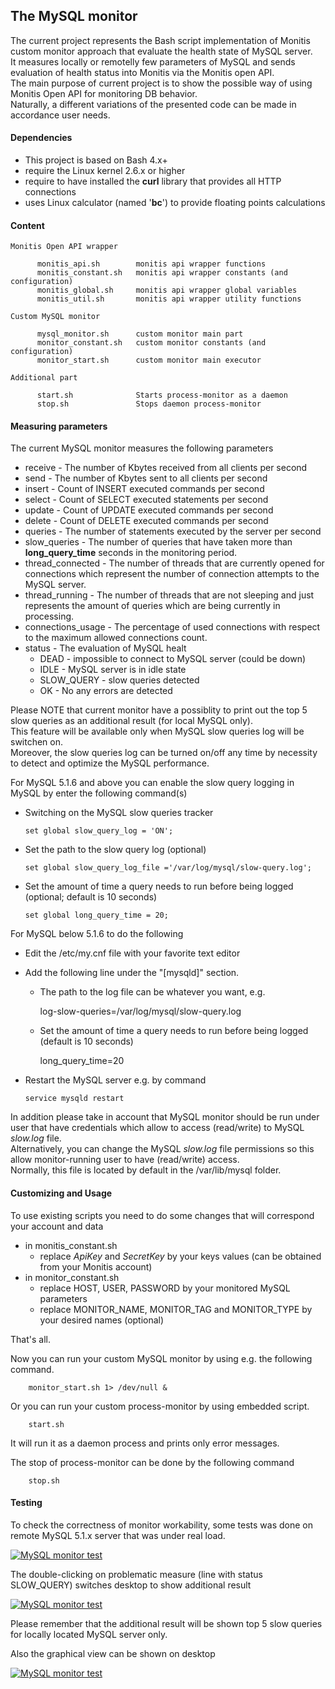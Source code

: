 ## The MySQL monitor ##

The current project represents the Bash script implementation of Monitis custom monitor approach that evaluate the health state of MySQL server.  
It measures locally or remotelly few parameters of MySQL and sends evaluation of health status into Monitis via the Monitis open API.  
The main purpose of current project is to show the possible way of using Monitis Open API for monitoring DB behavior.  
Naturally, a different variations of the presented code can be made in accordance user needs.  

#### Dependencies

  - This project is based on Bash 4.x+  
  - require the Linux kernel 2.6.x or higher  
  - require to have installed the __curl__ library that provides all HTTP connections  
  - uses Linux calculator (named '__bc__') to provide floating points calculations  

#### Content  

    Monitis Open API wrapper

          monitis_api.sh        monitis api wrapper functions  
          monitis_constant.sh   monitis api wrapper constants (and configuration)  
          monitis_global.sh     monitis api wrapper global variables  
          monitis_util.sh       monitis api wrapper utility functions  

    Custom MySQL monitor  

          mysql_monitor.sh      custom monitor main part  
          monitor_constant.sh   custom monitor constants (and configuration)  
          monitor_start.sh      custom monitor main executor 
 
    Additional part  

          start.sh              Starts process-monitor as a daemon
          stop.sh               Stops daemon process-monitor

#### Measuring parameters

The current MySQL monitor measures the following parameters  

   - receive - The number of Kbytes received from all clients per second
   - send - The number of Kbytes sent to all clients per second
   - insert - Count of INSERT executed commands per second
   - select - Count of SELECT executed statements per second 
   - update - Count of UPDATE executed commands per second
   - delete - Count of DELETE executed commands per second
   - queries - The number of statements executed by the server per second
   - slow\_queries - The number of queries that have taken more than __long\_query\_time__ seconds in the monitoring period.
   - thread\_connected - The number of threads that are currently opened for connections which represent the number of connection attempts to the MySQL server.
   - thread\_running - The number of threads that are not sleeping and just represents the amount of queries which are being currently in processing.
   - connections\_usage - The percentage of used connections with respect to the maximum allowed connections count.
   - status - The evaluation of MySQL healt
      - DEAD - impossible to connect to MySQL server (could be down)
      - IDLE - MySQL server is in idle state
      - SLOW_QUERY - slow queries detected
      - OK - No any errors are detected
 
Please NOTE that current monitor have a possiblity to print out the top 5 slow queries as an additional result (for local MySQL only).  
This feature will be available only when MySQL slow queries log will be switchen on.  
Moreover, the slow queries log can be turned on/off any time by necessity to detect and optimize the MySQL performance.

  For MySQL 5.1.6 and above you can enable the slow query logging in MySQL by enter the following command(s)

  - Switching on the MySQL slow queries tracker  

        set global slow_query_log = 'ON';  
 
  - Set the path to the slow query log (optional)  

        set global slow_query_log_file ='/var/log/mysql/slow-query.log'; 

  - Set the amount of time a query needs to run before being logged (optional; default is 10 seconds)  

        set global long_query_time = 20; 
     
  For MySQL below 5.1.6 to do the following

  - Edit the /etc/my.cnf file with your favorite text editor
  - Add the following line under the "\[mysqld\]" section. 
     - The path to the log file can be whatever you want, e.g.  
        
        log-slow-queries=/var/log/mysql/slow-query.log

     - Set the amount of time a query needs to run before being logged (default is 10 seconds)  

        long_query_time=20     

  - Restart the MySQL server e.g. by command  

        service mysqld restart

In addition please take in account that MySQL monitor should be run under user that have credentials which allow to access (read/write) to MySQL _slow.log_ file.  
Alternatively, you can change the MySQL _slow.log_ file permissions so this allow monitor-running user to have (read/write) access.  
Normally, this file is located by default in the /var/lib/mysql folder.  

#### Customizing and Usage 

To use existing scripts you need to do some changes that will correspond your account and data  

  - in monitis_constant.sh  
     - replace _ApiKey_ and _SecretKey_ by your keys values (can be obtained from your Monitis account)
  - in monitor_constant.sh   
     - replace HOST, USER, PASSWORD by your monitored MySQL parameters  
     - replace MONITOR_NAME, MONITOR_TAG and MONITOR_TYPE by your desired names (optional)  

That's all.  

Now you can run your custom MySQL monitor by using e.g. the following command.  

        monitor_start.sh 1> /dev/null &

Or you can run your custom process-monitor by using embedded script.  

        start.sh

It will run it as a daemon process and prints only error messages.

The stop of process-monitor can be done by the following command

        stop.sh

#### Testing 

To check the correctness of monitor workability, some tests was done on remote MySQL 5.1.x server that was under real load.

<a href="http://i.imgur.com/J7Euo"><img src="http://i.imgur.com/J7Euo.png" title="MySQL monitor test" /></a>

The double-clicking on problematic measure (line with status SLOW_QUERY) switches desktop to show additional result

<a href="http://i.imgur.com/wRoeR"><img src="http://i.imgur.com/wRoeR.png" title="MySQL monitor test" /></a>

Please remember that the additional result will be shown top 5 slow queries for locally located MySQL server only.

Also the graphical view can be shown on desktop

<a href="http://i.imgur.com/BYPAW"><img src="http://i.imgur.com/BYPAW.png" title="MySQL monitor test" /></a>



